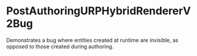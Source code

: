 # PostAuthoringURPHybridRendererV2Bug
Demonstrates a bug where entities created at runtime are invisible, as opposed to those created during authoring.

